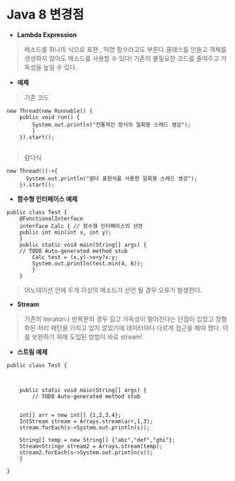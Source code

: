 Java 8 변경점
============================
+ **Lambda Expression**
> 메소드를 하나의 식으로 표현 , 익명 함수라고도 부른다
> 클래스를 만들고 객체를 생성하지 않아도 메소드를 사용할 수 있다!
> 기존의 불필요한 코드를 줄여주고 가독성을 높일 수 있다.

+ **예제**
> 기존 코드
<pre><code>new Thread(new Runnable() {
    public void run() {
        System.out.println("전통적인 방식의 일회용 스레드 생성");
        }
    }).start();
    </code></pre>
> 람다식
<pre><code>new Thread(()->{
      System.out.println("람다 표현식을 사용한 일회용 스레드 생성");
    }).start();
</code></pre>
+ **함수형 인터페이스 예제**
>
~~~
public class Test {
	@FunctionalInterface
	interface Calc { // 함수형 인터페이스의 선언
	public int min(int x, int y);
	}	
	public static void main(String[] args) {
	// TODO Auto-generated method stub
		Calc test = (x,y)->x<y?x:y;
		System.out.println(test.min(4, 6));
		}
	}
~~~
> 어노테이션 안에 두개 이상의 메소드가 선언 될 경우 오류가 발생한다.
>
+ **Stream**
>기존의 iterator나 반복문의 경우 길고 가독성이 떨어진다는 단점이 있었고 정형화된 처리 패턴을 가지고 있지 않았기에 데이터마다 다르게 접근을 해야 했다.
> 이를 보완하기 위해 도입된 방법이 바로 stream!
+ **스트림 예제**
~~~
public class Test {


	
	public static void main(String[] args) {
		// TODO Auto-generated method stub
	
	
	int[] arr = new int[] {1,2,3,4};
	IntStream stream = Arrays.stream(arr,1,3);
	stream.forEach(s->System.out.println(s));
	
	String[] temp = new String[] {"abc","def","ghi"};
	Stream<String> stream2 = Arrays.stream(temp);
	stream2.forEach(s->System.out.println(s));
	}

}
~~~
